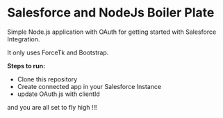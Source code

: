 # Salesforce and NodeJs Boiler Plate

Simple Node.js application with OAuth for getting started with Salesforce Integration.

It only uses ForceTk and Bootstrap.

**Steps to run:**
* Clone this repository
* Create connected app in your Salesforce Instance
* update OAuth.js with clientId

and you are all set to fly high !!! 
